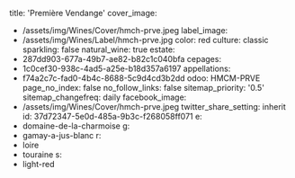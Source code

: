 title: 'Première Vendange'
cover_image:
  - /assets/img/Wines/Cover/hmch-prve.jpeg
label_image:
  - /assets/img/Wines/Label/hmch-prve.jpg
color: red
culture: classic
sparkling: false
natural_wine: true
estate:
  - 287dd903-677a-49b7-ae82-b82c1c040bfa
cepages:
  - 1c0cef30-938c-4ad5-a25e-b18d357a6197
appellations:
  - f74a2c7c-fad0-4b4c-8688-5c9d4cd3b2dd
odoo: HMCM-PRVE
page_no_index: false
no_follow_links: false
sitemap_priority: '0.5'
sitemap_changefreq: daily
facebook_image:
  - /assets/img/Wines/Cover/hmch-prve.jpeg
twitter_share_setting: inherit
id: 37d72347-5e0d-485a-9b3c-f268058ff071
e:
  - domaine-de-la-charmoise
g:
  - gamay-a-jus-blanc
r:
  - loire
  - touraine
s:
  - light-red
